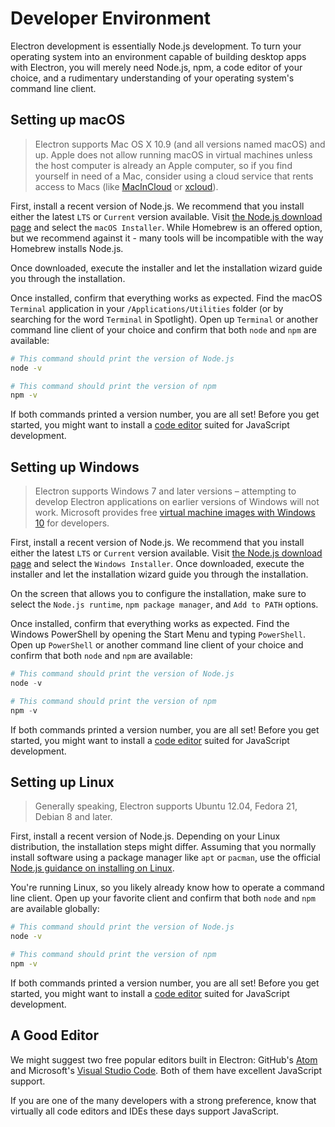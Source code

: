 # Developer Environment

Electron development is essentially Node.js development. To turn your operating
system into an environment capable of building desktop apps with Electron,
you will merely need Node.js, npm, a code editor of your choice, and a
rudimentary understanding of your operating system's command line client.

## Setting up macOS

> Electron supports Mac OS X 10.9 (and all versions named macOS) and up. Apple
does not allow running macOS in virtual machines unless the host computer is
already an Apple computer, so if you find yourself in need of a Mac, consider
using a cloud service that rents access to Macs (like [MacInCloud][macincloud]
or [xcloud](https://xcloud.me)).

First, install a recent version of Node.js. We recommend that you install
either the latest `LTS` or `Current` version available. Visit
[the Node.js download page][node-download] and select the `macOS Installer`.
While Homebrew is an offered option, but we recommend against it - many tools
will be incompatible with the way Homebrew installs Node.js.

Once downloaded, execute the installer and let the installation wizard guide
you through the installation.

Once installed, confirm that everything works as expected. Find the macOS
`Terminal` application in your `/Applications/Utilities` folder (or by
searching for the word `Terminal` in Spotlight). Open up `Terminal`
or another command line client of your choice and confirm that both `node`
and `npm` are available:

```sh
# This command should print the version of Node.js
node -v

# This command should print the version of npm
npm -v
```

If both commands printed a version number, you are all set! Before you get
started, you might want to install a [code editor](#a-good-editor) suited
for JavaScript development.

## Setting up Windows

> Electron supports Windows 7 and later versions – attempting to develop Electron
applications on earlier versions of Windows will not work. Microsoft provides
free [virtual machine images with Windows 10][windows-vm] for developers.

First, install a recent version of Node.js. We recommend that you install
either the latest `LTS` or `Current` version available. Visit
[the Node.js download page][node-download] and select the `Windows Installer`.
Once downloaded, execute the installer and let the installation wizard guide
you through the installation.

On the screen that allows you to configure the installation, make sure to
select the `Node.js runtime`, `npm package manager`, and `Add to PATH`
options.

Once installed, confirm that everything works as expected. Find the Windows
PowerShell by opening the Start Menu and typing `PowerShell`. Open
up `PowerShell` or another command line client of your choice and confirm that
both `node` and `npm` are available:

```powershell
# This command should print the version of Node.js
node -v

# This command should print the version of npm
npm -v
```

If both commands printed a version number, you are all set! Before you get
started, you might want to install a [code editor](#a-good-editor) suited
for JavaScript development.

## Setting up Linux

> Generally speaking, Electron supports Ubuntu 12.04, Fedora 21, Debian 8
and later.

First, install a recent version of Node.js. Depending on your Linux
distribution, the installation steps might differ. Assuming that you normally
install software using a package manager like `apt` or `pacman`, use the
official [Node.js guidance on installing on Linux][node-package].

You're running Linux, so you likely already know how to operate a command line
client. Open up your favorite client and confirm that both `node` and `npm`
are available globally:

```sh
# This command should print the version of Node.js
node -v

# This command should print the version of npm
npm -v
```

If both commands printed a version number, you are all set! Before you get
started, you might want to install a [code editor](#a-good-editor) suited
for JavaScript development.

## A Good Editor

We might suggest two free popular editors built in Electron:
GitHub's [Atom][atom] and Microsoft's [Visual Studio Code][code]. Both of
them have excellent JavaScript support.

If you are one of the many developers with a strong preference, know that
virtually all code editors and IDEs these days support JavaScript.

[macincloud]: https://www.macincloud.com/
[xcloud]: https://xcloud.me
[node-download]: https://nodejs.org/en/download/
[node-package]: https://nodejs.org/en/download/package-manager/
[atom]: https://atom.io/
[code]: https://code.visualstudio.com/
[windows-vm]: https://developer.microsoft.com/en-us/windows/downloads/virtual-machines
